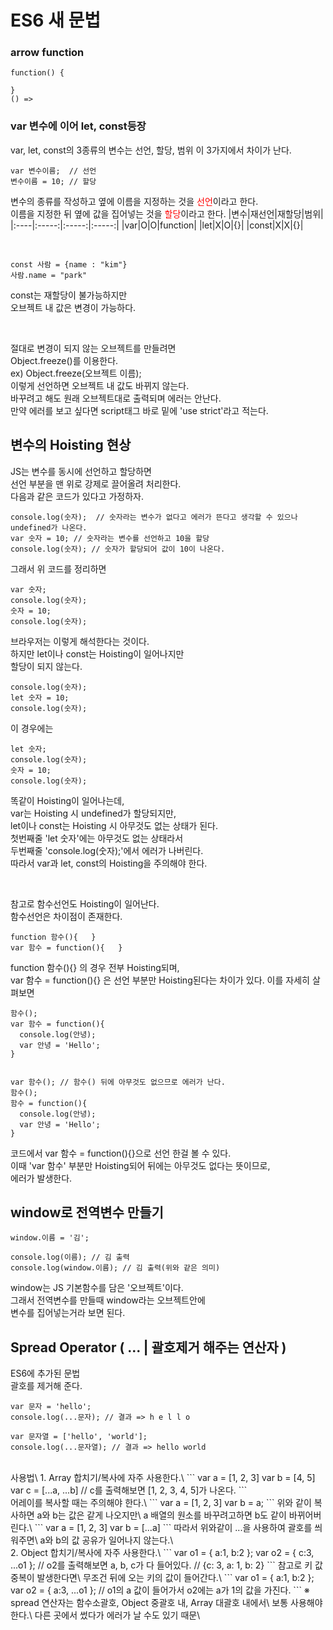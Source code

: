 # ES6 새 문법

### arrow function
```
function() {

}
() =>
```

### var 변수에 이어 let, const등장
var, let, const의 3종류의 변수는 선언, 할당, 범위
이 3가지에서 차이가 난다.
```
var 변수이름;  // 선언
변수이름 = 10; // 할당
```
변수의 종류를 작성하고 옆에 이름을 지정하는 것을
<span style="color: red">선언</span>이라고 한다.\
이름을 지정한 뒤 옆에 값을 집어넣는 것을
<span style="color: red">할당</span>이라고 한다.
|변수|재선언|재할당|범위|
|:----|:-----:|:-----:|:-----:|
|var|O|O|function|
|let|X|O|{}|
|const|X|X|{}|

<br />

```
const 사람 = {name : "kim"}
사람.name = "park"
```
const는 재할당이 불가능하지만\
오브젝트 내 값은 변경이 가능하다.

<br />

절대로 변경이 되지 않는 오브젝트를 만들려면\
Object.freeze()를 이용한다.\
ex) Object.freeze(오브젝트 이름);\
이렇게 선언하면 오브젝트 내 값도 바뀌지 않는다.\
바꾸려고 해도 원래 오브젝트대로 출력되며 에러는 안난다.\
만약 에러를 보고 싶다면 script태그 바로 밑에 'use strict'라고 적는다.

## 변수의 Hoisting 현상
JS는 변수를 동시에 선언하고 할당하면\
선언 부분을 맨 위로 강제로 끌어올려 처리한다.\
다음과 같은 코드가 있다고 가정하자.
```
console.log(숫자);  // 숫자라는 변수가 없다고 에러가 뜬다고 생각할 수 있으나 undefined가 나온다.
var 숫자 = 10; // 숫자라는 변수를 선언하고 10을 할당
console.log(숫자); // 숫자가 할당되어 값이 10이 나온다.
```
그래서 위 코드를 정리하면
```
var 숫자;
console.log(숫자);
숫자 = 10;
console.log(숫자);
```
브라우저는 이렇게 해석한다는 것이다.\
하지만 let이나 const는 Hoisting이 일어나지만\
할당이 되지 않는다.
```
console.log(숫자);
let 숫자 = 10;
console.log(숫자);
```
이 경우에는
```
let 숫자;
console.log(숫자);
숫자 = 10;
console.log(숫자);
```
똑같이 Hoisting이 일어나는데,\
var는 Hoisting 시 undefined가 할당되지만,\
let이나 const는 Hoisting 시 아무것도 없는 상태가 된다.\
첫번째줄 'let 숫자'에는 아무것도 없는 상태라서\
두번째줄 'console.log(숫자);'에서 에러가 나버린다.\
따라서 var과 let, const의 Hoisting을 주의해야 한다.

<br />

참고로 함수선언도 Hoisting이 일어난다.\
함수선언은 차이점이 존재한다.
```
function 함수(){   }
var 함수 = function(){   }
```
function 함수(){} 의 경우 전부 Hoisting되며,\
var 함수 = function(){} 은 선언 부분만 Hoisting된다는 차이가 있다.
이를 자세히 살펴보면
```
함수();
var 함수 = function(){
  console.log(안녕);
  var 안녕 = 'Hello';
}


var 함수(); // 함수() 뒤에 아무것도 없으므로 에러가 난다.
함수();
함수 = function(){
  console.log(안녕);
  var 안녕 = 'Hello';
}
```
코드에서 var 함수 = function(){}으로 선언 한걸 볼 수 있다.\
이때 'var 함수' 부분만 Hoisting되어 뒤에는 아무것도 없다는 뜻이므로,\
에러가 발생한다.

## window로 전역변수 만들기
```
window.이름 = '김';

console.log(이름); // 김 출력
console.log(window.이름); // 김 출력(위와 같은 의미)
```
window는 JS 기본함수를 담은 '오브젝트'이다.\
그래서 전역변수를 만들때 window라는 오브젝트안에\
변수를 집어넣는거라 보면 된다.

## Spread Operator ( ... | 괄호제거 해주는 연산자 )
ES6에 추가된 문법\
괄호를 제거해 준다.

```
var 문자 = 'hello';
console.log(...문자); // 결과 => h e l l o

var 문자열 = ['hello', 'world'];
console.log(...문자열); // 결과 => hello world
```

<br>
사용법\
1. Array 합치기/복사에 자주 사용한다.\
```
var a = [1, 2, 3]
var b = [4, 5]
var c = [...a, ...b] // c를 출력해보면 [1, 2, 3, 4, 5]가 나온다.
```

<br />
어레이를 복사할 때는 주의해야 한다.\
```
var a = [1, 2, 3]
var b = a;
```
위와 같이 복사하면 a와 b는 값은 같게 나오지만\
a 배열의 원소를 바꾸려고하면 b도 같이 바뀌어버린다.\
```
var a = [1, 2, 3]
var b = [...a]
```
따라서 위와같이 ...을 사용하여 괄호를 씌워주면\
a와 b의 값 공유가 일어나지 않는다.\

<br />
2. Object 합치기/복사에 자주 사용한다.\
```
var o1 = { a:1, b:2 };
var o2 = { c:3, ...o1 }; // o2를 출력해보면 a, b, c가 다 들어있다.
// {c: 3, a: 1, b: 2}
```
참고로 키 값 중복이 발생한다면\
무조건 뒤에 오는 키의 값이 들어간다.\
```
var o1 = { a:1, b:2 };
var o2 = { a:3, ...o1 }; // o1의 a 값이 들어가서 o2에는 a가 1의 값을 가진다.
```
※ spread 연산자는 함수소괄호, Object 중괄호 내, Array 대괄호 내에서\
보통 사용해야한다.\
다른 곳에서 썼다가 에러가 날 수도 있기 때문\
